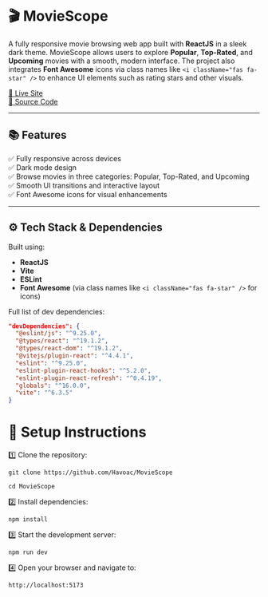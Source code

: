 # 🎬 MovieScope

A fully responsive movie browsing web app built with **ReactJS** in a sleek dark theme. MovieScope allows users to explore **Popular**, **Top-Rated**, and **Upcoming** movies with a smooth, modern interface. The project also integrates **Font Awesome** icons via class names like `<i className="fas fa-star" />` to enhance UI elements such as rating stars and other visuals.

[🔗 Live Site](https://movies-scope.netlify.app/)  
[📂 Source Code](https://github.com/Havoac/MovieScope)

---

## 📚 Features

✅ Fully responsive across devices  
✅ Dark mode design  
✅ Browse movies in three categories: Popular, Top-Rated, and Upcoming  
✅ Smooth UI transitions and interactive layout  
✅ Font Awesome icons for visual enhancements  

---

## ⚙️ Tech Stack & Dependencies

Built using:

- **ReactJS**
- **Vite**
- **ESLint**
- **Font Awesome** (via class names like `<i className="fas fa-star" />` for icons)

Full list of dev dependencies:

```json
"devDependencies": {
  "@eslint/js": "^9.25.0",
  "@types/react": "^19.1.2",
  "@types/react-dom": "^19.1.2",
  "@vitejs/plugin-react": "^4.4.1",
  "eslint": "^9.25.0",
  "eslint-plugin-react-hooks": "^5.2.0",
  "eslint-plugin-react-refresh": "^0.4.19",
  "globals": "^16.0.0",
  "vite": "^6.3.5"
}
```

# 🚀 Setup Instructions

1️⃣ Clone the repository:

```
git clone https://github.com/Havoac/MovieScope
```

```
cd MovieScope
```
2️⃣ Install dependencies:

```
npm install
```

3️⃣ Start the development server:

```
npm run dev
```

4️⃣ Open your browser and navigate to:

```
http://localhost:5173
```
